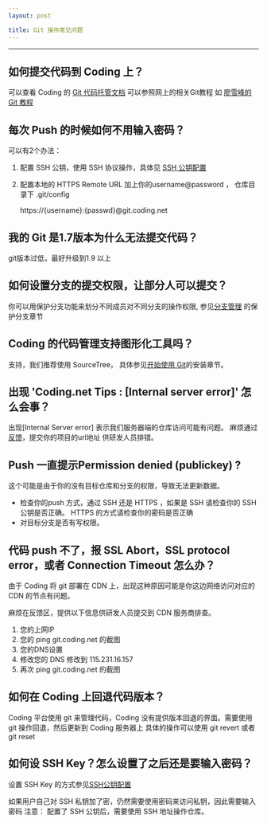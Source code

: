 ```yaml
---
layout: post

title: Git 操作常见问题
---
```


---

## 如何提交代码到 Coding 上？

可以查看 Coding 的 [Git 代码托管文档](/help/doc/git/index.html)
可以参照网上的相关Git教程 如 [廖雪峰的 Git 教程](http://www.liaoxuefeng.com/wiki/0013739516305929606dd18361248578c67b8067c8c017b000)

## 每次 Push 的时候如何不用输入密码？

可以有2个办法：
1. 配置 SSH 公钥，使用 SSH 协议操作，具体见 [SSH 公钥配置](/help/doc/git/ssh-key.html)
2. 配置本地的 HTTPS Remote URL 加上你的username@password ， 仓库目录下 .git/config
    
    https://{username}:{passwd}@git.coding.net

## 我的 Git 是1.7版本为什么无法提交代码？

git版本过低，最好升级到1.9 以上

## 如何设置分支的提交权限，让部分人可以提交？

你可以用保护分支功能来划分不同成员对不同分支的操作权限, 参见[分支管理](/help/doc/git/git-branch.html) 的保护分支章节

## Coding 的代码管理支持图形化工具吗？

支持，我们推荐使用 SourceTree， 具体参见[开始使用 Git](/help/doc/git/getting-started.html)的安装章节。

## 出现 'Coding.net Tips : [Internal server error]' 怎么会事？

出现[Internal Server error] 表示我们服务器端的仓库访问可能有问题。 
麻烦通过[反馈](https://coding.net/u/coding/p/Coding-Feedback/topic)，提交你的项目的url地址 供研发人员排错。


## Push 一直提示Permission denied (publickey) ?

这个可能是由于你的没有目标仓库和分支的权限，导致无法更新数据。

- 检查你的push 方式，通过 SSH 还是 HTTPS ，如果是 SSH 请检查你的 SSH公钥是否正确。 HTTPS 的方式请检查你的密码是否正确
- 对目标分支是否有写权限。

## 代码 push 不了，报 SSL Abort，SSL protocol error，或者 Connection Timeout 怎么办？

由于 Coding 将 git 部署在 CDN 上，出现这种原因可能是你这边网络访问对应的 CDN 的节点有问题。 

麻烦在反馈区，提供以下信息供研发人员提交到 CDN 服务商排查。

1. 您的上网IP
2. 您的 ping git.coding.net 的截图
3. 您的DNS设置
4. 修改您的 DNS 修改到 115.231.16.157 
5. 再次 ping git.coding.net 的截图

## 如何在 Coding 上回退代码版本？

Coding 平台使用 git 来管理代码，Coding 没有提供版本回退的界面。需要使用 git 操作回退，然后更新到 Coding 服务器上
具体的操作可以使用 git revert 或者  git reset 

## 如何设 SSH Key？怎么设置了之后还是要输入密码？

设置 SSH Key 的方式参见[SSH公钥配置](/help/doc/git/ssh-key.html)

如果用户自己对 SSH 私钥加了密，仍然需要使用密码来访问私钥，因此需要输入密码
注意： 配置了 SSH 公钥后，需要使用 SSH 地址操作仓库。

